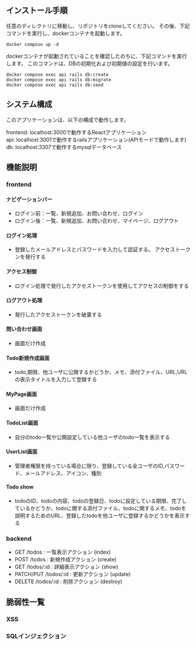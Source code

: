 ##  インストール手順
任意のディレクトリに移動し、リポジトリをcloneしてください。
その後、下記コマンドを実行し、dockerコンテナを起動します。
```
docker compose up -d
```
dockerコンテナが起動されていることを確認したのちに、下記コマンドを実行します。
このコマンドは、DBの初期化および初期値の設定を行います。
```
docker compose exec api rails db:create
docker compose exec api rails db:migrate
docker compose exec api rails db:seed
```

##  システム構成
このアプリケーションは、以下の構成で動作します。

frontend: localhost:3000で動作するReactアプリケーション  
api:      localhost:3001で動作するrailsアプリケーション(APIモードで動作します)  
db:       localhost:3307で動作するmysqlデータベース  

##  機能説明
### frontend
#### ナビゲーションバー
- ログイン前：一覧、新規追加、お問い合わせ、ログイン
- ログイン後：一覧、新規追加、お問い合わせ、マイページ、ログアウト
#### ログイン処理
- 登録したメールアドレスとパスワードを入力して認証する。
アクセストークンを発行する
#### アクセス制御
- ログイン処理で発行したアクセストークンを使用してアクセスの制御をする
#### ログアウト処理
- 発行したアクセストークンを破棄する
#### 問い合わせ画面
- 画面だけ作成
#### Todo新規作成画面
- todo,期限、他ユーザに公開するかどうか、メモ、添付ファイル、URL,URLの表示タイトルを入力して登録する
#### MyPage画面
- 画面だけ作成
#### TodoList画面
- 自分のtodo一覧や公開設定している他ユーザのtodo一覧を表示する
#### UserList画面
- 管理者権限を持っている場合に限り、登録している全ユーザのID,パスワード、メールアドレス、アイコン、種別
#### Todo show
- todoのID、todoの内容、todoの登録日、todoに設定している期限、完了しているかどうか、todoに関する添付ファイル、todoに関するメモ、todoを説明するためのURL、登録したtodoを他ユーザに登録するかどうかを表示する
### backend  
- GET /todos : 一覧表示アクション (index)
- POST /todos : 新規作成アクション (create)
- GET /todos/:id : 詳細表示アクション (show)
- PATCH/PUT /todos/:id : 更新アクション (update)
- DELETE /todos/:id : 削除アクション (destroy)
## 脆弱性一覧
### XSS
### SQLインジェクション
